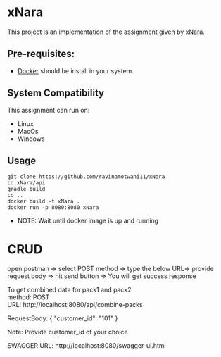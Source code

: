 # xNara

This project is an implementation of the assignment given by xNara.

## Pre-requisites:
* [Docker](https://docs.docker.com/engine/install/) should be install in your system.

## System Compatibility
This assignment can run on:
* Linux
* MacOs
* Windows

## Usage

```
git clone https://github.com/ravinamotwani11/xNara
cd xNara/api
gradle build
cd ..
docker build -t xNara . 
docker run -p 8080:8080 xNara
```  
* NOTE: Wait until docker image is up and running
 
# CRUD
open postman => select POST method => type the below URL=> provide request body => hit send button => You will get success response 

To get combined data for pack1 and pack2  
method: POST  
URL: 
http://localhost:8080/api/combine-packs

RequestBody:
{
    "customer_id": "101"
}

Note: Provide customer_id of your choice

SWAGGER URL: http://localhost:8080/swagger-ui.html


